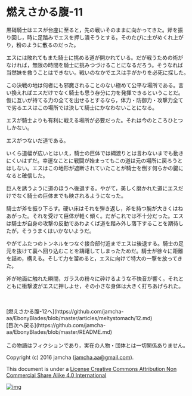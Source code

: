 # 燃えさかる腹-11

黒硝騎士はエスが台座に至ると，先の戦いそのままに向かってきた。斧を振  
り回し，時に足踏みでエスを押し潰そうとする。そのたびに土がめくれ上が  
り，粉のように散るのだった。  

エスには敗れてもまた騎士に挑める道が開かれている。だが戦うための術が  
なければ，無限の時間を騎士に挑みつづけることになるだろう。そうなれば  
当然妹を救うことはできない。戦いのなかでエスは手がかりを必死に探した。  

この決戦の地は何者にも邪魔されることのない極めて公平な場所である。言  
い換えればエスだけでなく騎士も思う存分に力を発揮できるということだ。  
仮に互いが持てる力の全てを出せるとするなら，体力・防御力・攻撃力全て  
で劣るエスはこの場所では決して騎士にかなわないことになる。  

エスが騎士よりも有利に戦える場所が必要だった。それは今のところひとつ  
しかない。  

エスがつないだ道である。  

いくら道幅が広いとはいえ，騎士の巨体では綱渡りとは言わないまでも動き  
にくいはずだ。幸運なことに戦闘が始まってもこの道は元の場所に戻ろうと  
はしない。エスはこの地形が遮断されていたことが騎士を倒す何らかの鍵に  
なると確信した。  

巨人を誘うように道のほうへ後退する。やがて，美しく磨かれた道にエスだ  
けでなく騎士の巨体までも映されるようになった。  

騎士が斧を振り下ろす。硬い床はそれを弾き返し，斧を持つ腕が大きくはね  
あがった。それを受けて巨体が軽く傾く。だがこれでは不十分だった。エス  
は騎士が自身の攻撃の反動であわよくば道を踏み外し落下することを期待し  
たが，そううまくはいかないようだ。  

やがてふたつのトンネルをつなぐ接合部付近までエスは後退する。騎士の足  
元を抜けて裏へ回り込むことを躊躇してしまったためだ。騎士が徐々に距離  
を詰め，構える。そして力を溜めると，エスに向けて特大の一撃を放ってき  
た。  

斧が地面に触れた瞬間，ガラスの粉々に砕けるような不快音が響く。それと  
ともに衝撃波がエスに押しよせ，その小さな身体は大きく打ちあげられた。  

<br>  
<br>  
[燃えさかる腹-12へ](https://github.com/jamcha-aa/EbonyBlades/blob/master/articles/meltystomach/12.md)  

<br>  
[目次へ戻る](https://github.com/jamcha-aa/EbonyBlades/blob/master/README.md)  
<br>  
<br>  
この物語はフィクションであり，実在の人物・団体とは一切関係ありません。  

Copyright (c) 2016 jamcha (jamcha.aa@gmail.com).  

This document is under a [License Creative Commons Attribution Non Commercial Share Alike 4.0 International](http://creativecommons.org/licenses/by-nc-sa/4.0/deed)  

[![img](http://i.creativecommons.org/l/by-nc-sa/3.0/80x15.png)](http://creativecommons.org/licenses/by-nc-sa/4.0/deed)
